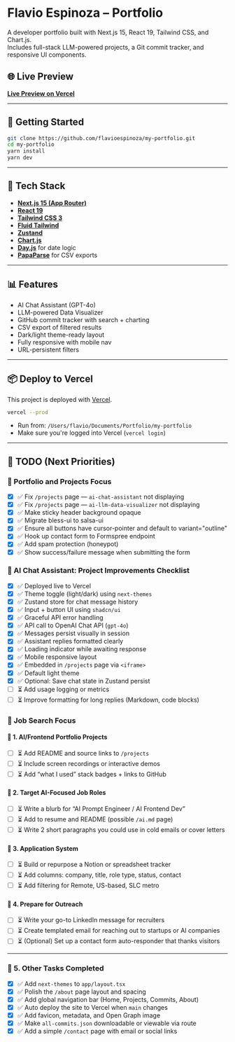 # Flavio Espinoza – Portfolio

A developer portfolio built with Next.js 15, React 19, Tailwind CSS, and Chart.js.  
Includes full-stack LLM-powered projects, a Git commit tracker, and responsive UI components.

## 🌐 Live Preview

**[Live Preview on Vercel](https://my-portfolio-lt8gin5a0-flavio-espinozas-projects.vercel.app)**

---

## 🚀 Getting Started

```bash
git clone https://github.com/flavioespinoza/my-portfolio.git
cd my-portfolio
yarn install
yarn dev
```

---

## 🧰 Tech Stack

- **[Next.js 15 (App Router)](https://nextjs.org/docs/app)**
- **[React 19](https://react.dev)**
- **[Tailwind CSS 3](https://tailwindcss.com)**
- **[Fluid Tailwind](https://fluid.tw/#basic-usage)**
- **[Zustand](https://zustand-demo.pmnd.rs)**
- **[Chart.js](https://www.chartjs.org)**
- **[Day.js](https://day.js.org)** for date logic
- **[PapaParse](https://www.papaparse.com)** for CSV exports

---

## 📊 Features

- AI Chat Assistant (GPT-4o)
- LLM-powered Data Visualizer
- GitHub commit tracker with search + charting
- CSV export of filtered results
- Dark/light theme-ready layout
- Fully responsive with mobile nav
- URL-persistent filters

---

## 📦 Deploy to Vercel

This project is deployed with [Vercel](https://vercel.com/).

```bash
vercel --prod
```

- Run from: `/Users/flavio/Documents/Portfolio/my-portfolio`
- Make sure you're logged into Vercel (`vercel login`)

---

## 🔧 TODO (Next Priorities)

### 🧠 Portfolio and Projects Focus

- [x] ✅ Fix `/projects` page — `ai-chat-assistant` not displaying
- [x] ✅ Fix `/projects` page — `ai-llm-data-visualizer` not displaying
- [x] ✅ Make sticky header background opaque
- [x] ✅ Migrate bless-ui to salsa-ui
- [x] ✅ Ensure all buttons have cursor-pointer and default to variant="outline"
- [x] ✅ Hook up contact form to Formspree endpoint
- [x] ✅ Add spam protection (honeypot)
- [x] ✅ Show success/failure message when submitting the form

### 🤖 AI Chat Assistant: Project Improvements Checklist

- [x] ✅ Deployed live to Vercel
- [x] ✅ Theme toggle (light/dark) using `next-themes`
- [x] ✅ Zustand store for chat message history
- [x] ✅ Input + button UI using `shadcn/ui`
- [x] ✅ Graceful API error handling
- [x] ✅ API call to OpenAI Chat API (`gpt-4o`)
- [x] ✅ Messages persist visually in session
- [x] ✅ Assistant replies formatted clearly
- [x] ✅ Loading indicator while awaiting response
- [x] ✅ Mobile responsive layout
- [x] ✅ Embedded in `/projects` page via `<iframe>`
- [x] ✅ Default light theme
- [x] ✅ Optional: Save chat state in Zustand persist
- [ ] ⏳ Add usage logging or metrics
- [ ] ⏳ Improve formatting for long replies (Markdown, code blocks)

### 🧠 Job Search Focus

#### 📂 1. AI/Frontend Portfolio Projects

- [ ] ⏳ Add README and source links to `/projects`
- [ ] ⏳ Include screen recordings or interactive demos
- [ ] ⏳ Add “what I used” stack badges + links to GitHub

#### 🧠 2. Target AI-Focused Job Roles

- [ ] ⏳ Write a blurb for “AI Prompt Engineer / AI Frontend Dev”
- [ ] ⏳ Add to resume and README (possible `/ai.md` page)
- [ ] ⏳ Write 2 short paragraphs you could use in cold emails or cover letters

#### 💼 3. Application System

- [ ] ⏳ Build or repurpose a Notion or spreadsheet tracker
- [ ] ⏳ Add columns: company, title, role type, status, contact
- [ ] ⏳ Add filtering for Remote, US-based, SLC metro

#### 📝 4. Prepare for Outreach

- [ ] ⏳ Write your go-to LinkedIn message for recruiters
- [ ] ⏳ Create templated email for reaching out to startups or AI companies
- [ ] ⏳ (Optional) Set up a contact form auto-responder that thanks visitors

---

### 📝 5. Other Tasks Completed

- [x] ✅ Add `next-themes` to `app/layout.tsx`
- [x] ✅ Polish the `/about` page layout and spacing
- [x] ✅ Add global navigation bar (Home, Projects, Commits, About)
- [x] ✅ Auto deploy the site to Vercel when `main` changes
- [x] ✅ Add favicon, metadata, and Open Graph image
- [x] ✅ Make `all-commits.json` downloadable or viewable via route
- [x] ✅ Add a simple `/contact` page with email or social links
